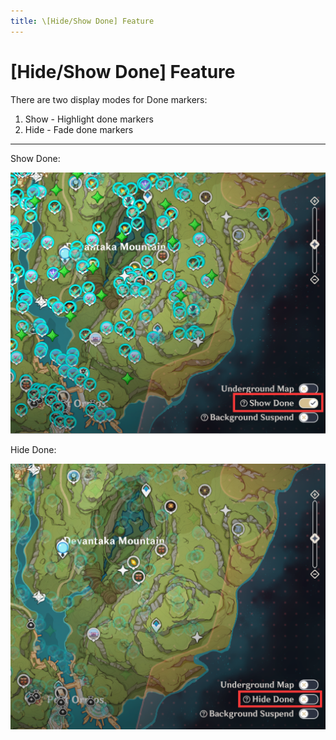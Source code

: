 ```yaml
---
title: \[Hide/Show Done] Feature
---
```


# [Hide/Show Done] Feature
There are two display modes for Done markers:
  1. Show - Highlight done markers
  2. Hide - Fade done markers

---
Show Done:
<div align="center"><img src="images\Hide.png"></img></div>

Hide Done:
<div align="center"><img src="images\show.png"></img></div>